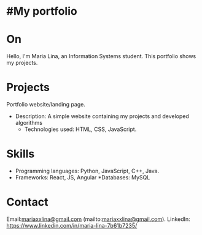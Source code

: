 #My portfolio
===============

**On**
========

Hello, I'm Maria Lina, an Information Systems student. This portfolio shows my projects.

**Projects**
==========
Portfolio website/landing page.
+ Description: A simple website containing my projects and developed algorithms 
	+ Technologies used: HTML, CSS, JavaScript.
	
**Skills**
========

* Programming languages: Python, JavaScript, C++, Java.
* Frameworks: React, JS, Angular
*Databases: MySQL

**Contact**
=========

Email:mariaxxlina@gmail.com (mailto:mariaxxlina@gmail.com).
LinkedIn: https://www.linkedin.com/in/maria-lina-7b61b7235/
